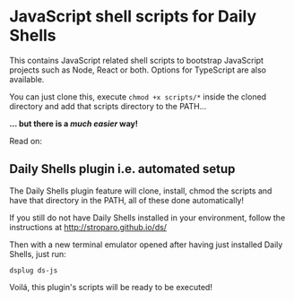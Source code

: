 # JavaScript shell scripts for Daily Shells

This contains JavaScript related shell scripts to bootstrap JavaScript projects such as Node, React or both. Options for TypeScript are also available.

You can just clone this, execute ```chmod +x scripts/*``` inside the cloned directory and add that scripts directory to the PATH...

**... but there is a *much easier* way!**

Read on:

## Daily Shells plugin i.e. automated setup

The Daily Shells plugin feature will clone, install, chmod the scripts and have that directory in the PATH, all of these done automatically!

If you still do not have Daily Shells installed in your environment, follow the instructions at http://stroparo.github.io/ds/

Then with a new terminal emulator opened after having just installed Daily Shells, just run:

```dsplug ds-js```

Voilá, this plugin's scripts will be ready to be executed!
